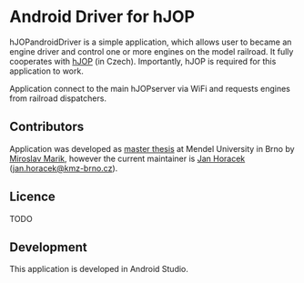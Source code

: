 # Android Driver for hJOP

hJOPandroidDriver is a simple application, which allows user to became an
engine driver and control one or more engines on the model railroad. It fully
cooperates with [hJOP](http://hjop.kmz-brno.cz) (in Czech). Importantly,
hJOP is required for this application to work.

Application connect to the main hJOPserver via WiFi and requests engines from
railroad dispatchers.

## Contributors

Application was developed as [master thesis](http://is.mendelu.cz/lide/clovek.pl?id=43049;zalozka=7;studium=77602;zp=54008)
at Mendel University in Brno by [Miroslav Marik](http://is.mendelu.cz/lide/clovek.pl?id=43049),
however the current maintainer is [Jan Horacek](http://apophis.cz/)
([jan.horacek@kmz-brno.cz](mailto:jan.horacek@kmz-brno.cz)).

## Licence

TODO

## Development

This application is developed in Android Studio.